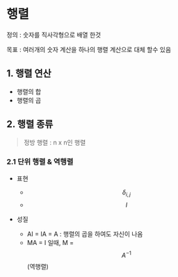 # 행렬 

정의 : 숫자를 직사각형으로 배열 한것 

목표 : 여러개의 숫자 계산을 하나의 행렬 계산으로 대체 할수 있음 


## 1. 행렬 연산 

- 행렬의 합
- 행렬의 곱 


## 2. 행렬 종류 

>  정방 행렬 : n x n인 행렬


### 2.1 단위 행렬 & 역행렬 

- 표현
    - $$ \delta_{i,j} $$
    - $$ I $$

- 성질 
    - AI = IA = A : 행렬의 곱을 하여도 자신이 나옴 
    - MA = I 일때, M = $$ A^{-1} $$ (역행렬)



